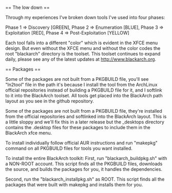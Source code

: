 == The low down ==

Through my experiences I've broken down tools I've used into four phases:

Phase 1 => Discovery [GREEN],
Phase 2 => Enumeration [BLUE],
Phase 3 => Exploitation [RED],
Phase 4 => Post-Exploitation [YELLOW]

Each tool falls into a different "color" which is evident in the XFCE menu design.  But even without the XFCE menu and without the color codes the root "blackarch" directory is the toolset.  This toolset continues to expand daily, please see any of the latest updates at http://www.blackarch.org.

== Packages ==

Some of the packages are not built from a PKGBUILD file, you'll see "ln2tool" file in the path it's because I install the tool from the ArchLinux official repositories instead of building a PKGBUILD file for it, and I softlink to it into the BlackArch toolset.  All tools get placed into the BlackArch path layout as you see in the github repository.  

Some of the packages are not built from a PKGBUILD file, they're installed from the official repositories and softlinked into the BlackArch layout.  This is a little sloppy and we'll fix this in a later release but the _desktops directory contains the .desktop files for these packages to include them in the BlackArch xfce menu.

To install individually follow official AUR instructions and run "makepkg" command on all PKGBUILD files for tools you want installed.

To install the entire BlackArch toolkit:
First, run "blackarch_buildpkg.sh" with a NON-ROOT account.  This script finds all the PKGBUILD files, downloads the source, and builds the packages for you, it handles the dependencies.

Second, run the "blackarch_installpkg.sh" as ROOT.  This script finds all the packages that were built with makepkg and installs them for you.